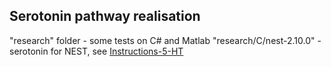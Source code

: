 ## Serotonin pathway realisation

"research" folder - some tests on C# and Matlab
"research/C/nest-2.10.0" - serotonin for NEST, see [Instructions-5-HT](./Instructions-5-HT.md)